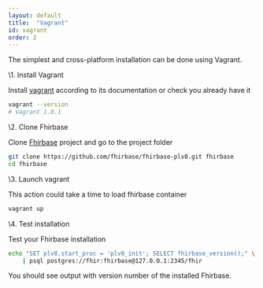 ```yaml
---
layout: default
title:  "Vagrant"
id: vagrant
order: 2
---
```


The simplest and cross-platform installation can be done using Vagrant.

\1. Install Vagrant

Install [vagrant][] according to its documentation or check you
already have it

~~~bash
vagrant --version
# Vagrant 1.8.1
~~~

[vagrant]: https://www.vagrantup.com/downloads.html

\2. Clone Fhirbase

Clone [Fhirbase][] project and go to the project folder

~~~bash
git clone https://github.com/fhirbase/fhirbase-plv8.git fhirbase
cd fhirbase
~~~

[fhirbase]: https://github.com/fhirbase/fhirbase-plv8

\3. Launch vagrant

This action could take a time to load fhirbase container

~~~bash
vagrant up
~~~

\4. Test installation

Test your Fhirbase installation

~~~bash
echo "SET plv8.start_proc = 'plv8_init'; SELECT fhirbase_version();" \
    | psql postgres://fhir:fhirbase@127.0.0.1:2345/fhir
~~~

You should see output with version number of the installed Fhirbase.
